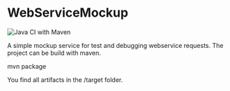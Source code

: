 # WebServiceMockup

![Java CI with Maven](https://github.com/denisw160/WebServiceMockup/workflows/Java%20CI%20with%20Maven/badge.svg)

A simple mockup service for test and debugging webservice requests. The project can be build with maven.

  mvn package

You find all artifacts in the /target folder.
